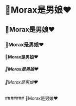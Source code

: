 # 🌹Morax是男娘❤️
## 🌹Morax是男娘❤️
### 🌹Morax是男娘❤️
#### 🌹Morax是男娘❤️
##### 🌹Morax是男娘❤️
###### 🌹Morax是男娘❤️
####### 🌹Morax是男娘❤️